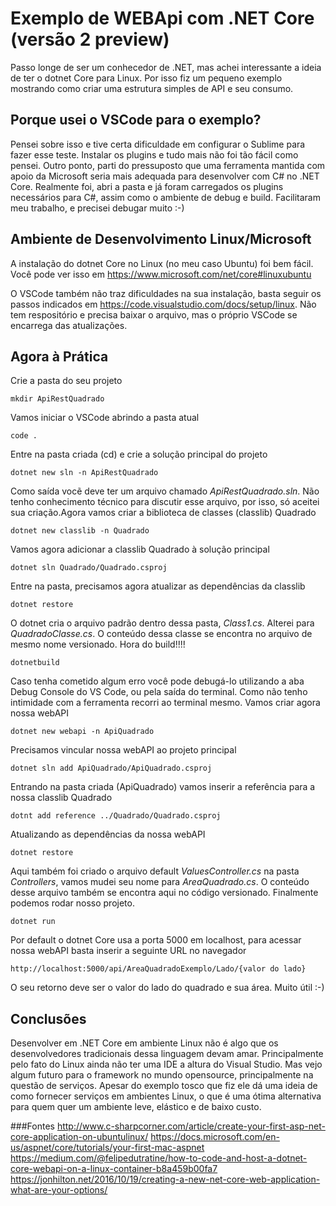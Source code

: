 # Exemplo de WEBApi com .NET Core (versão 2 preview)
Passo longe de ser um conhecedor de .NET, mas achei interessante a ideia de ter o dotnet Core para Linux. Por isso fiz um pequeno exemplo mostrando como criar uma estrutura simples de API e seu consumo.

## Porque usei o VSCode para o exemplo?
Pensei sobre isso e tive certa dificuldade em configurar o Sublime para fazer esse teste. Instalar os plugins e tudo mais não foi tão fácil como pensei. Outro ponto, parti do pressuposto que uma ferramenta mantida com apoio da Microsoft seria mais adequada para desenvolver com C# no .NET Core. Realmente foi, abri a pasta e já foram carregados os plugins necessários para C#, assim como o ambiente de debug e build. Facilitaram meu trabalho, e precisei debugar muito :-)

## Ambiente de Desenvolvimento Linux/Microsoft
A instalação do dotnet Core no Linux (no meu caso Ubuntu) foi bem fácil. Você pode ver isso em https://www.microsoft.com/net/core#linuxubuntu

O VSCode também não traz dificuldades na sua instalação, basta seguir os passos indicados em https://code.visualstudio.com/docs/setup/linux. Não tem respositório e precisa baixar o arquivo, mas o próprio VSCode se encarrega das atualizações.

## Agora à Prática

Crie a pasta do seu projeto
<pre><code>mkdir ApiRestQuadrado</code></pre>

Vamos iniciar o VSCode abrindo a pasta atual
<pre><code>code .</code></pre>

Entre na pasta criada (cd) e crie a solução principal do projeto
<pre><code>dotnet new sln -n ApiRestQuadrado</code></pre>

Como saída vocẽ deve ter um arquivo chamado *ApiRestQuadrado.sln*. Não tenho conhecimento técnico para discutir esse arquivo, por isso, só aceitei sua criação.Agora vamos criar a biblioteca de classes (classlib) Quadrado
<pre><code>dotnet new classlib -n Quadrado</code></pre>

Vamos agora adicionar a classlib Quadrado à solução principal
<pre><code>dotnet sln Quadrado/Quadrado.csproj</code></pre>

Entre na pasta, precisamos agora atualizar as dependências da classlib
<pre><code>dotnet restore</code></pre>

O dotnet cria o arquivo padrão dentro dessa pasta, *Class1.cs*. Alterei para *QuadradoClasse.cs*. O conteúdo dessa classe se encontra no arquivo de mesmo nome versionado. Hora do build!!!!
<pre><code>dotnetbuild</code></pre>

Caso tenha cometido algum erro você pode debugá-lo utilizando a aba Debug Console do VS Code, ou pela saída do terminal. Como não tenho intimidade com a ferramenta recorri ao terminal mesmo. Vamos criar agora nossa webAPI
<pre><code>dotnet new webapi -n ApiQuadrado</code></pre>

Precisamos vincular nossa webAPI ao projeto principal
<pre><code>dotnet sln add ApiQuadrado/ApiQuadrado.csproj</code></pre>

Entrando na pasta criada (ApiQuadrado) vamos inserir a referência para a nossa classlib Quadrado
<pre><code>dotnt add reference ../Quadrado/Quadrado.csproj</code></pre>

Atualizando as dependências da nossa webAPI
<pre><code>dotnet restore</code></pre>

Aqui também foi criado o arquivo default *ValuesController.cs* na pasta *Controllers*, vamos mudei seu nome para *AreaQuadrado.cs*. O conteúdo desse arquivo também se encontra aqui no código versionado. Finalmente podemos rodar nosso projeto.
<pre><code>dotnet run</code></pre>

Por default o dotnet Core usa a porta 5000 em localhost, para acessar nossa webAPI basta inserir a seguinte URL no navegador
<pre><code>http://localhost:5000/api/AreaQuadradoExemplo/Lado/{valor do lado}</code></pre>

O seu retorno deve ser o valor do lado do quadrado e sua área. Muito útil :-)

## Conclusões
Desenvolver em .NET Core em ambiente Linux não é algo que os desenvolvedores tradicionais dessa linguagem devam amar. Principalmente pelo fato do Linux ainda não ter uma IDE a altura do Visual Studio. Mas vejo algum futuro para o framework no mundo opensource, principalmente na questão de serviços. Apesar do exemplo tosco que fiz ele dá uma ideia de como fornecer serviços em ambientes Linux, o que é uma ótima alternativa para quem quer um ambiente leve, elástico e de baixo custo. 

###Fontes
http://www.c-sharpcorner.com/article/create-your-first-asp-net-core-application-on-ubuntulinux/
https://docs.microsoft.com/en-us/aspnet/core/tutorials/your-first-mac-aspnet
https://medium.com/@felipedutratine/how-to-code-and-host-a-dotnet-core-webapi-on-a-linux-container-b8a459b00fa7
https://jonhilton.net/2016/10/19/creating-a-new-net-core-web-application-what-are-your-options/

